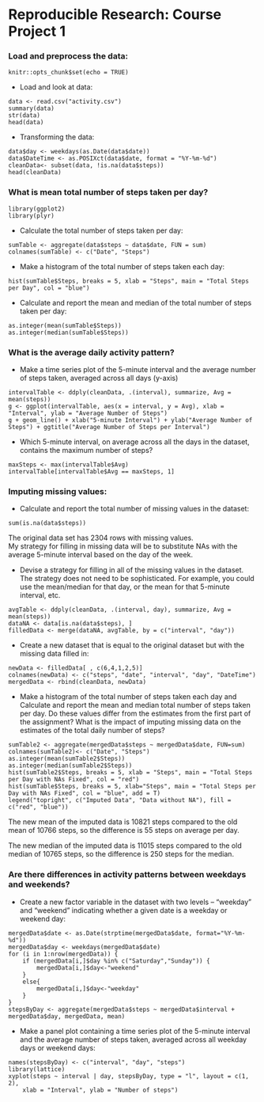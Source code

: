 # Reproducible Research: Course Project 1

### Load and preprocess the data:

```{r setup, include=FALSE}
knitr::opts_chunk$set(echo = TRUE)
```

* Load and look at data:
```{r load, echo=TRUE}
data <- read.csv("activity.csv")
summary(data)
str(data)
head(data)
```

* Transforming the data:
```{r transform, echo=TRUE}
data$day <- weekdays(as.Date(data$date))
data$DateTime <- as.POSIXct(data$date, format = "%Y-%m-%d")
cleanData<- subset(data, !is.na(data$steps))
head(cleanData)
```

### What is mean total number of steps taken per day?

```{r library, warning=FALSE}
library(ggplot2)
library(plyr)
```

* Calculate the total number of steps taken per day:
```{r sum, echo=TRUE}
sumTable <- aggregate(data$steps ~ data$date, FUN = sum)
colnames(sumTable) <- c("Date", "Steps")
```

* Make a histogram of the total number of steps taken each day:
```{r hist, echo=TRUE}
hist(sumTable$Steps, breaks = 5, xlab = "Steps", main = "Total Steps per Day", col = "blue")
```

* Calculate and report the mean and median of the total number of steps taken per day:
```{r mean, echo=TRUE, results='asis'}
as.integer(mean(sumTable$Steps))
as.integer(median(sumTable$Steps))
```

### What is the average daily activity pattern?

* Make a time series plot of the 5-minute interval and the average number of steps taken, averaged across all days (y-axis)
```{r pattern, echo=TRUE}
intervalTable <- ddply(cleanData, .(interval), summarize, Avg = mean(steps))
g <- ggplot(intervalTable, aes(x = interval, y = Avg), xlab = "Interval", ylab = "Average Number of Steps")
g + geom_line() + xlab("5-minute Interval") + ylab("Average Number of Steps") + ggtitle("Average Number of Steps per Interval")
```

* Which 5-minute interval, on average across all the days in the dataset, contains the maximum number of steps?
```{r max, echo=TRUE, results='asis'}
maxSteps <- max(intervalTable$Avg)
intervalTable[intervalTable$Avg == maxSteps, 1]
```

### Imputing missing values:

* Calculate and report the total number of missing values in the dataset:
```{r totalNA, echo=TRUE, results='asis'}
sum(is.na(data$steps))
```

The original data set has 2304 rows with missing values.  
My strategy for filling in missing data will be to substitute NAs with the average 5-minute interval based on the day of the week.  

* Devise a strategy for filling in all of the missing values in the dataset. The strategy does not need to be sophisticated. For example, you could use the mean/median for that day, or the mean for that 5-minute interval, etc.
```{r fillNA, echo=TRUE}
avgTable <- ddply(cleanData, .(interval, day), summarize, Avg = mean(steps))
dataNA <- data[is.na(data$steps), ]
filledData <- merge(dataNA, avgTable, by = c("interval", "day"))
```

* Create a new dataset that is equal to the original dataset but with the missing data filled in:
```{r newData, echo=TRUE}
newData <- filledData[ , c(6,4,1,2,5)]
colnames(newData) <- c("steps", "date", "interval", "day", "DateTime")
mergedData <- rbind(cleanData, newData)
```

* Make a histogram of the total number of steps taken each day and Calculate and report the mean and median total number of steps taken per day. Do these values differ from the estimates from the first part of the assignment? What is the impact of imputing missing data on the estimates of the total daily number of steps?
```{r new, echo=TRUE, results='asis'}
sumTable2 <- aggregate(mergedData$steps ~ mergedData$date, FUN=sum)
colnames(sumTable2)<- c("Date", "Steps")
as.integer(mean(sumTable2$Steps))
as.integer(median(sumTable2$Steps))
hist(sumTable2$Steps, breaks = 5, xlab = "Steps", main = "Total Steps per Day with NAs Fixed", col = "red")
hist(sumTable$Steps, breaks = 5, xlab="Steps", main = "Total Steps per Day with NAs Fixed", col = "blue", add = T)
legend("topright", c("Imputed Data", "Data without NA"), fill = c("red", "blue"))
```

The new mean of the imputed data is 10821 steps compared to the old mean of 10766 steps, so the difference is 55 steps on average per day.

The new median of the imputed data is 11015 steps compared to the old median of 10765 steps, so the difference is 250 steps for the median.

### Are there differences in activity patterns between weekdays and weekends?

* Create a new factor variable in the dataset with two levels – “weekday” and “weekend” indicating whether a given date is a weekday or weekend day:
```{r newVar, echo=TRUE, message=FALSE}
mergedData$date <- as.Date(strptime(mergedData$date, format="%Y-%m-%d"))
mergedData$day <- weekdays(mergedData$date)
for (i in 1:nrow(mergedData)) {
    if (mergedData[i,]$day %in% c("Saturday","Sunday")) {
        mergedData[i,]$day<-"weekend"
    }
    else{
        mergedData[i,]$day<-"weekday"
    }
}
stepsByDay <- aggregate(mergedData$steps ~ mergedData$interval + mergedData$day, mergedData, mean)
```

* Make a panel plot containing a time series plot of the 5-minute interval and the average number of steps taken, averaged across all weekday days or weekend days:
```{r plot, echo=TRUE, message=FALSE}
names(stepsByDay) <- c("interval", "day", "steps")
library(lattice)
xyplot(steps ~ interval | day, stepsByDay, type = "l", layout = c(1, 2), 
    xlab = "Interval", ylab = "Number of steps")
```







